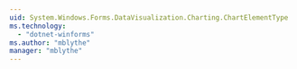 ```yaml
---
uid: System.Windows.Forms.DataVisualization.Charting.ChartElementType
ms.technology: 
  - "dotnet-winforms"
ms.author: "mblythe"
manager: "mblythe"
---
```

